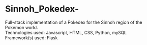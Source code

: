 # Sinnoh_Pokedex-
Full-stack implementation of a Pokedex for the Sinnoh region of the Pokemon world. <br>
Technologies used: Javascript, HTML, CSS, Python, mySQL <br>
Framework(s) used: Flask <br>
